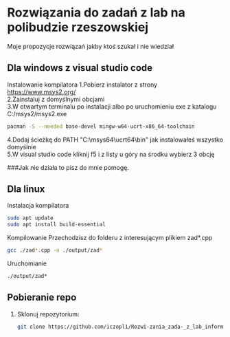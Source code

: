 # Rozwiązania do zadań z lab na polibudzie rzeszowskiej

Moje propozycje rozwiązań jakby ktoś szukał i nie wiedział

## Dla windows z visual studio code
Instalowanie kompilatora
1.Pobierz instalator z strony https://www.msys2.org/  
2.Zainstaluj z domyślnymi obcjami  
3.W otwartym terminalu po instalacji albo po uruchomieniu exe z katalogu C:/msys2/msys2.exe
```bash
pacman -S --needed base-devel mingw-w64-ucrt-x86_64-toolchain
```
4.Dodaj ścieżkę do PATH "C:\msys64\ucrt64\bin" jak instalowałeś wszystko domyślnie  
5.W visual studio code kliknij f5 i z listy u góry na środku wybierz 3 obcję 

###Jak nie działa to pisz do mnie pomogę.

## Dla linux 
Instalacja kompilatora
```bash
sudo apt update
sudo apt install build-essential
```
Kompilowanie
Przechodzisz do folderu z interesującym plikiem zad*.cpp
```bash
gcc ./zad*.cpp -o ./output/zad*
```
Uruchomianie
```bash
./output/zad*
```

## Pobieranie repo

1. Sklonuj repozytorium:
   ```bash
   git clone https://github.com/iczopl1/Rozwi-zania_zada-_z_lab_informatyka-programowanie-.git
   ```  